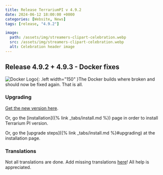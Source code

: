 ```yaml
---
title: Release TerrariumPI v 4.9.2
date: 2024-06-12 18:00:00 +0000
categories: [Website, News]
tags: [release, "4.9.2"]

image:
  path: /assets/img/streamers-clipart-celebration.webp
  src: /assets/img/streamers-clipart-celebration.webp
  alt: Celebration header image
---
```


## Release 4.9.2 + 4.9.3 - Docker fixes

![Docker Logo](/assets/img/DockerLogo.webp){: .left width="150" }The Docker builds where broken and should now be fixed again. That is all.

### Upgrading

[Get the new version here](https://github.com/theyosh/TerrariumPI/releases/tag/4.9.1).

Or, go the [installation]({% link _tabs/install.md %}) page in order to install Terrarium PI version.

Or, go the [upgrade steps]({% link _tabs/install.md %}#upgrading) at the installation page.

### Translations

Not all translations are done. Add missing translations [here](https://weblate.theyosh.nl/engage/terrariumpi/)! All help is appreciated.
